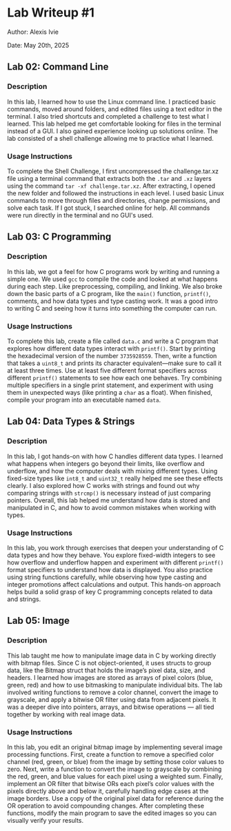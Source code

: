 <!-- Lab Writup #1 -->
# Lab Writeup #1

Author: Alexis Ivie

Date: May 20th, 2025

<!-- Lab 02: Command Line -->
## Lab 02: Command Line

### Description
In this lab, I learned how to use the Linux command line. I practiced basic commands, moved around folders, and edited files using a text editor in the terminal. I also tried shortcuts and completed a challenge to test what I learned. This lab helped me get comfortable looking for files in the terminal instead of a GUI. I also gained experience looking up solutions online. The lab consisted of a shell challenge allowing me to practice what I learned.

### Usage Instructions
To complete the Shell Challenge, I first uncompressed the challenge.tar.xz file using a terminal command that extracts both the `.tar` and `.xz` layers using the command `tar -xf challenge.tar.xz`.  After extracting, I opened the new folder and followed the instructions in each level. I used basic Linux commands to move through files and directories, change permissions, and solve each task. If I got stuck, I searched online for help. All commands were run directly in the terminal and no GUI's used.

<!-- Lab 03: C Programming -->
## Lab 03: C Programming

### Description
In this lab, we got a feel for how C programs work by writing and running a simple one. We used `gcc` to compile the code and looked at what happens during each step. Like preprocessing, compiling, and linking. We also broke down the basic parts of a C program, like the `main()` function, `printf()`, comments, and how data types and type casting work. It was a good intro to writing C and seeing how it turns into something the computer can run.

### Usage Instructions
To complete this lab, create a file called `data.c` and write a C program that explores how different data types interact with `printf()`. Start by printing the hexadecimal version of the number `3735928559`. Then, write a function that takes a `uint8_t` and prints its character equivalent—make sure to call it at least three times. Use at least five different format specifiers across different `printf()` statements to see how each one behaves. Try combining multiple specifiers in a single print statement, and experiment with using them in unexpected ways (like printing a `char` as a float). When finished, compile your program into an executable named `data`.

<!-- Lab 04 -->
## Lab 04: Data Types & Strings

### Description
In this lab, I got hands-on with how C handles different data types. I learned what happens when integers go beyond their limits, like overflow and underflow, and how the computer deals with mixing different types. Using fixed-size types like `int8_t` and `uint32_t` really helped me see these effects clearly. I also explored how C works with strings and found out why comparing strings with `strcmp()` is necessary instead of just comparing pointers. Overall, this lab helped me understand how data is stored and manipulated in C, and how to avoid common mistakes when working with types.

### Usage Instructions
In this lab, you work through exercises that deepen your understanding of C data types and how they behave. You explore fixed-width integers to see how overflow and underflow happen and experiment with different `printf()` format specifiers to understand how data is displayed. You also practice using string functions carefully, while observing how type casting and integer promotions affect calculations and output. This hands-on approach helps build a solid grasp of key C programming concepts related to data and strings.

<!-- Lab 05: Image -->
## Lab 05: Image

### Description
This lab taught me how to manipulate image data in C by working directly with bitmap files. Since C is not object-oriented, it uses structs to group data, like the Bitmap struct that holds the image’s pixel data, size, and headers. I learned how images are stored as arrays of pixel colors (blue, green, red) and how to use bitmasking to manipulate individual bits. The lab involved writing functions to remove a color channel, convert the image to grayscale, and apply a bitwise OR filter using data from adjacent pixels. It was a deeper dive into pointers, arrays, and bitwise operations — all tied together by working with real image data.

### Usage Instructions
In this lab, you edit an original bitmap image by implementing several image processing functions. First, create a function to remove a specified color channel (red, green, or blue) from the image by setting those color values to zero. Next, write a function to convert the image to grayscale by combining the red, green, and blue values for each pixel using a weighted sum. Finally, implement an OR filter that bitwise ORs each pixel’s color values with the pixels directly above and below it, carefully handling edge cases at the image borders. Use a copy of the original pixel data for reference during the OR operation to avoid compounding changes. After completing these functions, modify the main program to save the edited images so you can visually verify your results.
